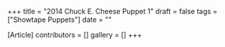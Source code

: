 +++
title = "2014 Chuck E. Cheese Puppet 1"
draft = false
tags = ["Showtape Puppets"]
date = ""

[Article]
contributors = []
gallery = []
+++